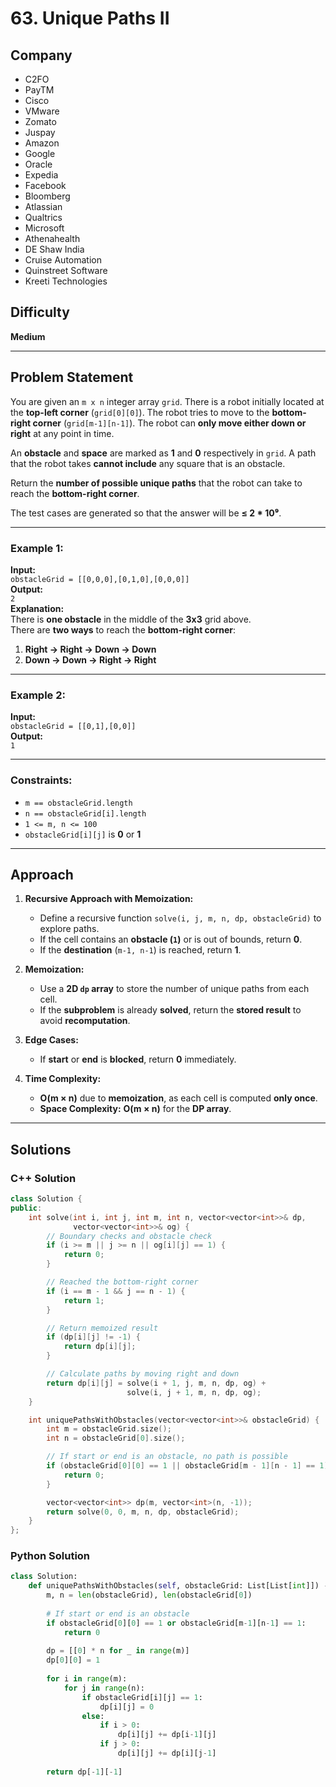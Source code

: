 # 63. Unique Paths II

## Company
- C2FO  
- PayTM  
- Cisco  
- VMware  
- Zomato  
- Juspay  
- Amazon  
- Google  
- Oracle  
- Expedia  
- Facebook  
- Bloomberg  
- Atlassian  
- Qualtrics  
- Microsoft  
- Athenahealth  
- DE Shaw India  
- Cruise Automation  
- Quinstreet Software  
- Kreeti Technologies  

## Difficulty
**Medium**

---

## Problem Statement

You are given an `m x n` integer array `grid`. There is a robot initially located at the **top-left corner** (`grid[0][0]`). The robot tries to move to the **bottom-right corner** (`grid[m-1][n-1]`). The robot can **only move either down or right** at any point in time.

An **obstacle** and **space** are marked as **1** and **0** respectively in `grid`. A path that the robot takes **cannot include** any square that is an obstacle.

Return the **number of possible unique paths** that the robot can take to reach the **bottom-right corner**.

The test cases are generated so that the answer will be **≤ 2 * 10⁹**.

---

### Example 1:

**Input:**  
`obstacleGrid = [[0,0,0],[0,1,0],[0,0,0]]`  
**Output:**  
`2`  
**Explanation:**  
There is **one obstacle** in the middle of the **3x3** grid above.  
There are **two ways** to reach the **bottom-right corner**:  
1. **Right → Right → Down → Down**  
2. **Down → Down → Right → Right**  

---

### Example 2:

**Input:**  
`obstacleGrid = [[0,1],[0,0]]`  
**Output:**  
`1`  

---

### Constraints:
- `m == obstacleGrid.length`  
- `n == obstacleGrid[i].length`  
- `1 <= m, n <= 100`  
- `obstacleGrid[i][j]` is **0** or **1**  

---

## Approach

1. **Recursive Approach with Memoization:**
   - Define a recursive function `solve(i, j, m, n, dp, obstacleGrid)` to explore paths.
   - If the cell contains an **obstacle (`1`)** or is out of bounds, return **0**.
   - If the **destination** (`m-1, n-1`) is reached, return **1**.

2. **Memoization:**
   - Use a **2D `dp` array** to store the number of unique paths from each cell.
   - If the **subproblem** is already **solved**, return the **stored result** to avoid **recomputation**.

3. **Edge Cases:**
   - If **start** or **end** is **blocked**, return **0** immediately.

4. **Time Complexity:**
   - **O(m × n)** due to **memoization**, as each cell is computed **only once**.
   - **Space Complexity:** **O(m × n)** for the **DP array**.

---

## Solutions

### C++ Solution

```cpp
class Solution {
public:
    int solve(int i, int j, int m, int n, vector<vector<int>>& dp,
              vector<vector<int>>& og) {
        // Boundary checks and obstacle check
        if (i >= m || j >= n || og[i][j] == 1) {
            return 0;
        }

        // Reached the bottom-right corner
        if (i == m - 1 && j == n - 1) {
            return 1;
        }

        // Return memoized result
        if (dp[i][j] != -1) {
            return dp[i][j];
        }

        // Calculate paths by moving right and down
        return dp[i][j] = solve(i + 1, j, m, n, dp, og) +
                          solve(i, j + 1, m, n, dp, og);
    }

    int uniquePathsWithObstacles(vector<vector<int>>& obstacleGrid) {
        int m = obstacleGrid.size();
        int n = obstacleGrid[0].size();

        // If start or end is an obstacle, no path is possible
        if (obstacleGrid[0][0] == 1 || obstacleGrid[m - 1][n - 1] == 1) {
            return 0;
        }

        vector<vector<int>> dp(m, vector<int>(n, -1));
        return solve(0, 0, m, n, dp, obstacleGrid);
    }
};
```
### Python Solution

```py
class Solution:
    def uniquePathsWithObstacles(self, obstacleGrid: List[List[int]]) -> int:
        m, n = len(obstacleGrid), len(obstacleGrid[0])
        
        # If start or end is an obstacle
        if obstacleGrid[0][0] == 1 or obstacleGrid[m-1][n-1] == 1:
            return 0
        
        dp = [[0] * n for _ in range(m)]
        dp[0][0] = 1
        
        for i in range(m):
            for j in range(n):
                if obstacleGrid[i][j] == 1:
                    dp[i][j] = 0
                else:
                    if i > 0:
                        dp[i][j] += dp[i-1][j]
                    if j > 0:
                        dp[i][j] += dp[i][j-1]
        
        return dp[-1][-1]

```